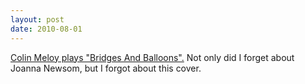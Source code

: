 ```yaml
---
layout: post
date: 2010-08-01
---  
```


[Colin Meloy plays "Bridges And Balloons".](https://www.youtube.com/watch?v=DkupD-bTxvQ) Not only did I forget about Joanna Newsom, but I forgot about this cover.
